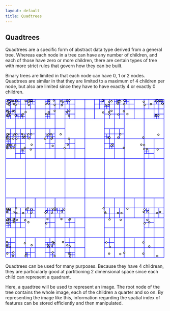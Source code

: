 ```yaml
---
layout: default
title: Quadtrees
---
```


## Quadtrees

Quadtrees are a specific form of abstract data type derived from a general 
tree. Whereas each node in a tree can have any number of children, and each of 
those have zero or more children, there are certain types of tree with more 
strict rules that govern how they can be built. 

Binary trees are limited in that each node can have 0, 1 or 2 nodes. Quadtrees 
are similar in that they are limited to a maximum of 4 children per node, but 
also are limited since they have to have exactly 4 or exactly 0 children.

![Quadtree](quadtree.png)

Quadtrees can be used for many purposes. Because they have 4 childrean, they 
are particularly good at partitioning 2 dimensional space since each child can 
represent a quadrant.

Here, a quadtree will be used to represent an image. The root node of the tree 
contains the whole image, each of the children a quarter and so on. By 
representing the image like this, information regarding the spatial index of 
features can be stored efficiently and then manipulated.

<!--
Created:  Thu 19 Jun 2014 08:43 PM
Modified: Fri 20 Jun 2014 09:34 PM
-->
